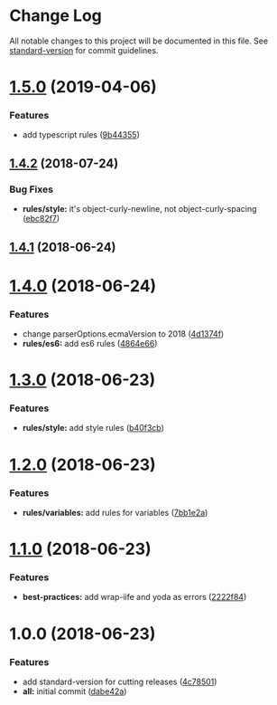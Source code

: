 # Change Log

All notable changes to this project will be documented in this file. See [standard-version](https://github.com/conventional-changelog/standard-version) for commit guidelines.

# [1.5.0](https://github.com/willsoto/eslint-config-base/compare/v1.4.2...v1.5.0) (2019-04-06)


### Features

* add typescript rules ([9b44355](https://github.com/willsoto/eslint-config-base/commit/9b44355))



<a name="1.4.2"></a>
## [1.4.2](https://github.com/willsoto/eslint-config-base/compare/v1.4.1...v1.4.2) (2018-07-24)


### Bug Fixes

* **rules/style:** it's object-curly-newline, not object-curly-spacing ([ebc82f7](https://github.com/willsoto/eslint-config-base/commit/ebc82f7))



<a name="1.4.1"></a>
## [1.4.1](https://github.com/willsoto/eslint-config-base/compare/v1.4.0...v1.4.1) (2018-06-24)



<a name="1.4.0"></a>
# [1.4.0](https://github.com/willsoto/eslint-config-base/compare/v1.3.0...v1.4.0) (2018-06-24)


### Features

* change parserOptions.ecmaVersion to 2018 ([4d1374f](https://github.com/willsoto/eslint-config-base/commit/4d1374f))
* **rules/es6:** add es6 rules ([4864e66](https://github.com/willsoto/eslint-config-base/commit/4864e66))



<a name="1.3.0"></a>
# [1.3.0](https://github.com/willsoto/eslint-config-base/compare/v1.2.0...v1.3.0) (2018-06-23)


### Features

* **rules/style:** add style rules ([b40f3cb](https://github.com/willsoto/eslint-config-base/commit/b40f3cb))



<a name="1.2.0"></a>
# [1.2.0](https://github.com/willsoto/eslint-config-base/compare/v1.1.0...v1.2.0) (2018-06-23)


### Features

* **rules/variables:** add rules for variables ([7bb1e2a](https://github.com/willsoto/eslint-config-base/commit/7bb1e2a))



<a name="1.1.0"></a>
# [1.1.0](https://github.com/willsoto/eslint-config-base/compare/v1.0.0...v1.1.0) (2018-06-23)


### Features

* **best-practices:** add wrap-iife and yoda as errors ([2222f84](https://github.com/willsoto/eslint-config-base/commit/2222f84))



<a name="1.0.0"></a>
# 1.0.0 (2018-06-23)


### Features

* add standard-version for cutting releases ([4c78501](https://github.com/willsoto/eslint-config-base/commit/4c78501))
* **all:** initial commit ([dabe42a](https://github.com/willsoto/eslint-config-base/commit/dabe42a))
